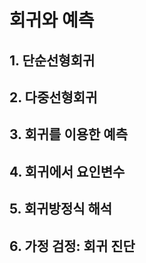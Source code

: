 # 회귀와 예측



## 1. 단순선형회귀



## 2. 다중선형회귀



## 3. 회귀를 이용한 예측



## 4. 회귀에서 요인변수



## 5. 회귀방정식 해석



## 6. 가정 검정: 회귀 진단